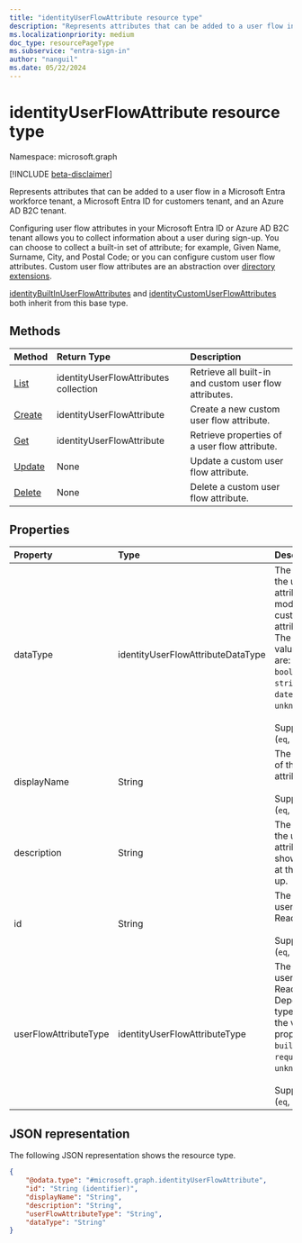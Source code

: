 ```yaml
---
title: "identityUserFlowAttribute resource type"
description: "Represents attributes that can be added to a user flow in a Microsoft Entra workforce tenant, a Microsoft Entra ID for customers tenant, and an Azure AD B2C tenant."
ms.localizationpriority: medium
doc_type: resourcePageType
ms.subservice: "entra-sign-in"
author: "nanguil"
ms.date: 05/22/2024
---
```


# identityUserFlowAttribute resource type

Namespace: microsoft.graph

[!INCLUDE [beta-disclaimer](../../includes/beta-disclaimer.md)]

Represents attributes that can be added to a user flow in a Microsoft Entra workforce tenant, a Microsoft Entra ID for customers tenant, and an Azure AD B2C tenant.

Configuring user flow attributes in your Microsoft Entra ID or Azure AD B2C tenant allows you to collect information about a user during sign-up. You can choose to collect a built-in set of attribute; for example, Given Name, Surname, City, and Postal Code; or you can configure custom user flow attributes. Custom user flow attributes are an abstraction over [directory extensions](/graph/extensibility-overview#directory-azure-ad-extensions).

[identityBuiltInUserFlowAttributes](../resources/identitybuiltinuserflowattribute.md) and [identityCustomUserFlowAttributes](../resources/identitycustomuserflowattribute.md) both inherit from this base type.

## Methods

| Method       | Return Type  |Description|
|:---------------|:--------|:----------|
|[List](../api/identityuserflowattribute-list.md)|identityUserFlowAttributes collection|Retrieve all built-in and custom user flow attributes.|
|[Create](../api/identityuserflowattribute-post.md)|identityUserFlowAttribute|Create a new custom user flow attribute.|
|[Get](../api/identityuserflowattribute-get.md) |identityUserFlowAttribute|Retrieve properties of a user flow attribute.|
|[Update](../api/identityuserflowattribute-update.md)|None|Update a custom user flow attribute.|
|[Delete](../api/identityuserflowattribute-delete.md)|None|Delete a custom user flow attribute.|

## Properties

|Property|Type|Description|
|:---------------|:--------|:----------|
|dataType|identityUserFlowAttributeDataType|The data type of the user flow attribute. Can't be modified after the custom user flow attribute is created. The supported values for **dataType** are: `string` , `boolean` , `int64` , `stringCollection` , `dateTime`, `unknownFutureValue`. <br/><br/> Supports `$filter` (`eq`, `ne`).|
|displayName|String|The display name of the user flow attribute. <br/><br/> Supports `$filter` (`eq`, `ne`). |
|description|String|The description of the user flow attribute that's shown to the user at the time of sign up.|
|id|String|The identifier of the user flow attribute. Read-only. <br/><br/> Supports `$filter` (`eq`, `ne`). |
|userFlowAttributeType|identityUserFlowAttributeType|The type of the user flow attribute. Read-only. Depending on the type of attribute, the values for this property are `builtIn`, `custom`, `required`, `unknownFutureValue`. <br/><br/> Supports `$filter` (`eq`, `ne`). |

## JSON representation

The following JSON representation shows the resource type.

<!-- {
  "blockType": "resource",
  "@odata.type": "microsoft.graph.identityUserFlowAttribute"
} -->

```json
{
    "@odata.type": "#microsoft.graph.identityUserFlowAttribute",
    "id": "String (identifier)",
    "displayName": "String",
    "description": "String",
    "userFlowAttributeType": "String",
    "dataType": "String"
}
```
